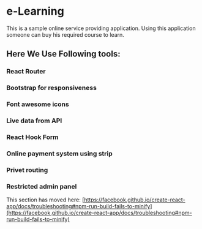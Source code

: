 # e-Learning

This is a sample online service providing application. Using this application someone can buy his required course to learn.

## Here We Use Following tools: 
### React Router
### Bootstrap for responsiveness
### Font awesome icons 
### Live data from API
### React Hook Form
### Online payment system using strip
### Privet routing
### Restricted admin panel
 
This section has moved here: [https://facebook.github.io/create-react-app/docs/troubleshooting#npm-run-build-fails-to-minify](https://facebook.github.io/create-react-app/docs/troubleshooting#npm-run-build-fails-to-minify)
